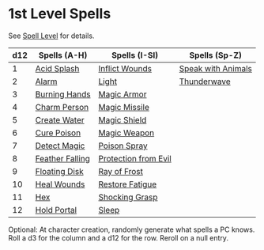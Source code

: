 # 1st Level Spells

See [Spell Level](../../../Spell%20Level.md) for details.

| d12 | Spells (A-H)                            | Spells (I-Sl)                                       | Spells (Sp-Z)                                   |
| --- | --------------------------------------- | --------------------------------------------------- | ----------------------------------------------- |
| 1   | [Acid Splash](Acid%20Splash.md)         | [Inflict Wounds](Inflict%20Wounds.md)               | [Speak with Animals](Speak%20with%20Animals.md) |
| 2   | [Alarm](Alarm.md)                       | [Light](Light.md)                                   | [Thunderwave](Thunderwave.md)                   |
| 3   | [Burning Hands](Burning%20Hands.md)     | [Magic Armor](Magic%20Armor.md)                     |                                                 |
| 4   | [Charm Person](Charm%20Person.md)       | [Magic Missile](Magic%20Missile.md)                 |                                                 |
| 5   | [Create Water](Create%20Water.md)       | [Magic Shield](Magic%20Shield.md)                   |                                                 |
| 6   | [Cure Poison](Cure%20Poison.md)         | [Magic Weapon](Magic%20Weapon.md)                   |                                                 |
| 7   | [Detect Magic](Detect%20Magic.md)       | [Poison Spray](Poison%20Spray.md)                   |                                                 |
| 8   | [Feather Falling](Feather%20Falling.md) | [Protection from Evil](Protection%20from%20Evil.md) |                                                 |
| 9   | [Floating Disk](Floating%20Disk.md)     | [Ray of Frost](Ray%20of%20Frost.md)                 |                                                 |
| 10  | [Heal Wounds](Heal%20Wounds.md)         | [Restore Fatigue](Restore%20Fatigue.md)             |                                                 |
| 11  | [Hex](Hex.md)                           | [Shocking Grasp](Shocking%20Grasp.md)               |                                                 |
| 12  | [Hold Portal](Hold%20Portal.md)         | [Sleep](Sleep.md)                                   |                                                 |

Optional: At character creation, randomly generate what spells a PC knows. Roll a d3 for the column and a d12 for the row. Reroll on a null entry.
